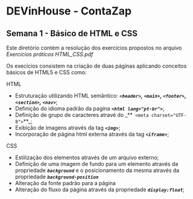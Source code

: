 # DEVinHouse - ContaZap

## Semana 1 - Básico de HTML e CSS

Este diretório contém a resolução dos exercícios propostos no arquivo _Exercícios práticos HTML_CSS.pdf_

Os execícios consistem na criação de duas páginas aplicando conceitos básicos de HTML5 e CSS como:

HTML

- Estruturação utilizando HTML semântico: _**`<header>`, `<main>`, `<footer>`, `<section>`, `<nav>`**_;
- Definição do idioma padrão da pagina _**`<html lang="pt-br">`**_;
- Definição de grupo de caracteres atravé do \_\*\*`
<meta charset="UTF-8">`**_;
- Exibição de imagens através da tag _**`<img>`**_;
- Incorporação de página html externa através da tag _**`<iframe>`**_;

CSS

- Estilização dos elementos através de um arquivo externo;
- Definição de uma imagem de fundo para um elemento através da propriedade _**`background`**_ e o posicionamento da mesma através da propriedade _**`background-position`**_
- Alteração da fonte padrão para a página
- Alteração do fluxo da página através da propriedade _**`display:float`**_;
